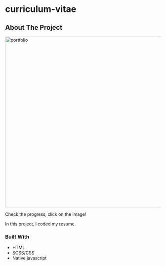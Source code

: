 # curriculum-vitae

<!-- ABOUT THE PROJECT -->
## About The Project

[<img align="center" alt="portfolio" width="550px" src="https://user-images.githubusercontent.com/71411560/107292215-c0948000-6a69-11eb-920c-2c6bc1b9dfd0.png" />](https://romantic-wilson-3b29dd.netlify.app)

Check the progress, click on the image!


In this project, I coded my resume.

### Built With

* HTML
* SCSS/CSS
* Native javascript
